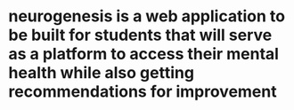 # neurogenesis is a web application to be built for students that will serve as a platform to access their mental health while also getting recommendations for improvement
